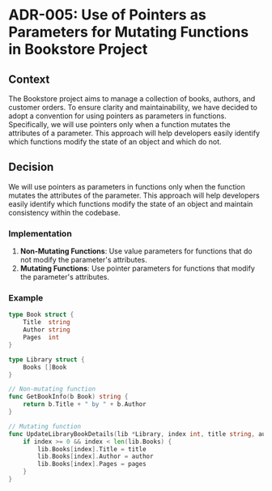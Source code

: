 # ADR-005: Use of Pointers as Parameters for Mutating Functions in Bookstore Project

## Context

The Bookstore project aims to manage a collection of books, authors, and customer orders. To ensure clarity and maintainability, we have decided to adopt a convention for using pointers as parameters in functions. Specifically, we will use pointers only when a function mutates the attributes of a parameter. This approach will help developers easily identify which functions modify the state of an object and which do not.

## Decision

We will use pointers as parameters in functions only when the function mutates the attributes of the parameter. This approach will help developers easily identify which functions modify the state of an object and maintain consistency within the codebase.

### Implementation

1. **Non-Mutating Functions**: Use value parameters for functions that do not modify the parameter's attributes.
2. **Mutating Functions**: Use pointer parameters for functions that modify the parameter's attributes.

### Example

```go
type Book struct {
    Title  string
    Author string
    Pages  int
}

type Library struct {
    Books []Book
}

// Non-mutating function
func GetBookInfo(b Book) string {
    return b.Title + " by " + b.Author
}

// Mutating function
func UpdateLibraryBookDetails(lib *Library, index int, title string, author string, pages int) {
    if index >= 0 && index < len(lib.Books) {
        lib.Books[index].Title = title
        lib.Books[index].Author = author
        lib.Books[index].Pages = pages
    }
}
```